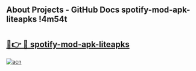## About Projects - GitHub Docs spotify-mod-apk-liteapks !4m54t

# <h2><a href="https://andorid.site?title=spotify-mod-apk-liteapks&ref=19M">🔗👉 🔴 spotify-mod-apk-liteapks</a></h2>

[![acn](https://github.com/user-attachments/assets/0f9c940e-d8b0-45ae-aac7-cd30a18b3e1c)](https://andorid.site?title=spotify-mod-apk-liteapks&ref=19M)
